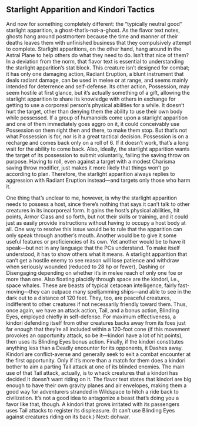 ## Starlight Apparition and Kindori Tactics


And now for something completely different: the “typically neutral good” starlight apparition, a ghost-that’s-not-a-ghost. As the flavor text notes, ghosts hang around postmortem because the time and manner of their deaths leaves them with unfinished business that they compulsively attempt to complete. Starlight apparitions, on the other hand, hang around in the Astral Plane to help others do what they need to do. Isn’t that nice of them?
In a deviation from the norm, that flavor text is essential to understanding the starlight apparition’s stat block. This creature isn’t designed for combat; it has only one damaging action, Radiant Eruption, a blunt instrument that deals radiant damage, can be used in melee or at range, and seems mainly intended for deterrence and self-defense. Its other action, Possession, may seem hostile at first glance, but it’s actually something of a gift, allowing the starlight apparition to share its knowledge with others in exchange for getting to use a corporeal person’s physical abilities for a while. It doesn’t hurt the target, other than denying them the ability to use their own body while possessed.
If a group of humanoids come upon a starlight apparition and one of them immediately goes aggro on it, it could conceivably use Possession on them right then and there, to make them stop. But that’s not what Possession is for, nor is it a great tactical decision. Possession is on a recharge and comes back only on a roll of 6. If it doesn’t work, that’s a long wait for the ability to come back. Also, ideally, the starlight apparition wants the target of its possession to submit voluntarily, failing the saving throw on purpose. Having to roll, even against a target with a modest Charisma saving throw modifier, just makes it more likely that things won’t go according to plan. Therefore, the starlight apparition always replies to aggression with Radiant Eruption instead—and targets only those who harm it.

One thing that’s unclear to me, however, is why the starlight apparition needs to possess a host, since there’s nothing that says it can’t talk to other creatures in its incorporeal form. It gains the host’s physical abilities, hit points, Armor Class and so forth, but not their skills or training, and it could just as easily provide instructions without having to occupy a host body at all. One way to resolve this issue would be to rule that the apparition can only speak through another’s mouth. Another would be to give it some useful features or proficiencies of its own. Yet another would be to have it speak—but not in any language that the PCs understand. To make itself understood, it has to show others what it means.
A starlight apparition that can’t get a hostile enemy to see reason will lose patience and withdraw when seriously wounded (reduced to 28 hp or fewer), Dashing or Disengaging depending on whether it’s in melee reach of only one foe or more than one.
Also floating placidly through space are the kindori, i.e., space whales. These are beasts of typical cetacean intelligence, fairly fast-moving—they can outpace many spelljamming ships—and able to see in the dark out to a distance of 120 feet. They, too, are peaceful creatures, indifferent to other creatures if not necessarily friendly toward them. Thus, once again, we have an attack action, Tail, and a bonus action, Blinding Eyes, employed chiefly in self-defense.
For maximum effectiveness, a kindori defending itself from other creatures backs away from its foes just far enough that they’re all included within a 120-foot cone (if this movement provokes an opportunity attack, so be it—kindori have a lot of hit points), then uses its Blinding Eyes bonus action. Finally, if the kindori constitutes anything less than a Deadly encounter for its opponents, it Dashes away. Kindori are conflict-averse and generally seek to exit a combat encounter at the first opportunity. Only if it’s more than a match for them does a kindori bother to aim a parting Tail attack at one of its blinded enemies.
The main use of that Tail attack, actually, is to whack creatures that a kindori has decided it doesn’t want riding on it. The flavor text states that kindori are big enough to have their own gravity planes and air envelopes, making them a good way for adventurers stranded in Wildspace to hitch a ride back to civilization. It’s not a good idea to antagonize a beast that’s doing you a favor like that, though. A kindori that grows irritated with its passengers uses Tail attacks to register its displeasure. (It can’t use Blinding Eyes against creatures riding on its back.)
Next: dohwar.
